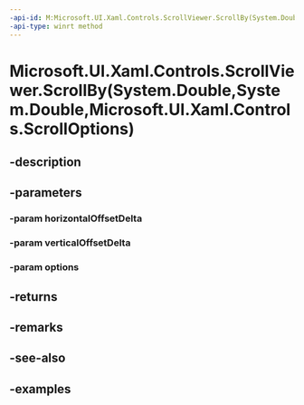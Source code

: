 ```yaml
---
-api-id: M:Microsoft.UI.Xaml.Controls.ScrollViewer.ScrollBy(System.Double,System.Double,Microsoft.UI.Xaml.Controls.ScrollOptions)
-api-type: winrt method
---
```


# Microsoft.UI.Xaml.Controls.ScrollViewer.ScrollBy(System.Double,System.Double,Microsoft.UI.Xaml.Controls.ScrollOptions)

<!--
public Microsoft.UI.Xaml.Controls.ScrollInfo ScrollBy (double horizontalOffsetDelta, double verticalOffsetDelta, Microsoft.UI.Xaml.Controls.ScrollOptions options);
-->


## -description

## -parameters

### -param horizontalOffsetDelta

### -param verticalOffsetDelta

### -param options

## -returns

## -remarks

## -see-also

## -examples


